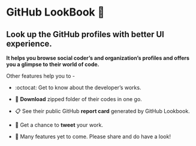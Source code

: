 # GitHub LookBook  :mag_right:

## Look up the GitHub profiles with better UI experience. 

**It helps you browse social coder’s and organization’s profiles and offers you a glimpse to their world of code.**

Other features help you to -

- :octocat: Get to know about the developer’s works.
 
- :file_folder: **Download** zipped folder of their codes in one go.
 
- :clipboard: See their public GitHub **report card** generated by GitHub Lookbook.
 
- :rocket: Get a chance to **tweet** your work.
 
- :construction: Many features yet to come. Please share and do have a look!


